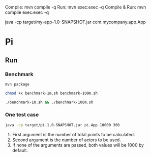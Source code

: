 Compile: mvn compile -q
Run: mvn exec:exec -q 
Compile & Run: mvn compile exec:exec -q

java -cp target/my-app-1.0-SNAPSHOT.jar com.mycompany.app.App

# Pi

## Run

### Benchmark

```sh
mvn package
```

```sh
chmod +x benchmark-1m.sh benchmark-100m.sh
```

```sh
./benchmark-1m.sh && ./benchmark-100m.sh
```

### One test case

```sh
java -cp target/pi-1.0-SNAPSHOT.jar pi.App 10000 300
```

1. First argument is the number of total points to be calculated.
2. Second argument is the number of actors to be used.
3. If none of the arguments are passed, both values will be 1000 by default.

